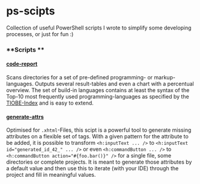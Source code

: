 # **ps-scipts**

Collection of useful PowerShell scripts I wrote to simplify some developing processes, or just for fun :)

### **Scripts **

#### **[code-report](https://bitbucket.org/obabo/ps-scripts/src/master/code-report/)**

Scans directories for a set of pre-defined programming- or markup-languages.
Outputs several result-tables and even a chart with a percentual overview.
The set of build-in languages contains at least the syntax of the Top-10 most frequently used programming-languages as specified by the [TIOBE-Index](https://www.tiobe.com/tiobe-index/) and is easy to extend.

#### **[generate-attrs](https://bitbucket.org/obabo/ps-scripts/src/master/generate-attrs/)**

Optimised for ```.xhtml```-Files, this scipt is a powerful tool to generate missing attributes on a flexible set of tags. With a given pattern for the attribute to be added, it is possible to transform ```<h:inputText ... />``` to ```<h:inputText id="generated_id_42_" ... />``` or even ```<h:commandButton ... />``` to ```<h:commandButton action="#{foo.bar()}" />``` for a single file, some directories or complete projects. It is meant to generate those attributes by a default value and then use this to iterate (with your IDE) through the project and fill in meaningful values.